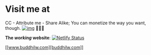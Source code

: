# Visit me at

CC - Attribute me - Share Alike; You can monetize the way you want, though.
[![img](https://img.shields.io/badge/License-CC%20BY--SA%204.0-lightgrey.svg)](http://creativecommons.org/licenses/by-sa/4.0/) 🅭🅯🄎


**The *working* website**:
[![Netlify Status](https://api.netlify.com/api/v1/badges/b64c13cc-8fc6-4bea-8510-c2670a7a0d0b/deploy-status)](https://app.netlify.com/sites/buddhilw/deploys)

[[www.buddhilw.com][buddhilw.com]]
